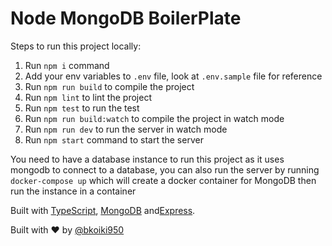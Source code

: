 # Node MongoDB BoilerPlate

Steps to run this project locally:

1. Run `npm i` command
2. Add your env variables to `.env` file, look at `.env.sample` file for reference
3. Run `npm run build` to compile the project
4. Run `npm lint` to lint the project
5. Run `npm test` to run the test
6. Run `npm run build:watch` to compile the project in watch mode
7. Run `npm run dev` to run the server in watch mode
8. Run `npm start` command  to start the server

You need to have a database instance to run this project as it uses mongodb to connect to a database, you can also run the server by running `docker-compose up` which will create a docker container for MongoDB then run the instance in a container

Built with [TypeScript](https://www.typescriptlang.org/), [MongoDB](https://www.mongodb.com/) and[Express](https://expressjs.com/).

Built with ❤️ by [@bkoiki950](https://twitter.com/bkoiki950)
